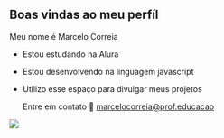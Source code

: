 ## Boas vindas ao meu perfíl

Meu nome é Marcelo Correia

- Estou estudando na Alura
- Estou desenvolvendo na linguagem javascript
- Utilizo esse espaço para divulgar meus projetos

  Entre em contato 📧
  marcelocorreia@prof.educacao

![](https://tenor.com/pt-BR/view/vou-estudar-mais-cursinho-vestibular-biologia-im-going-to-study-more-learn-gif-15272936)


